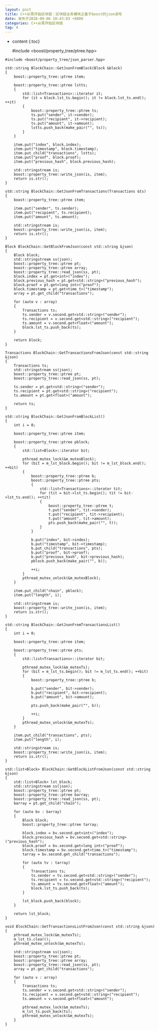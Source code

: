 ```yaml
---
layout: post
title: C++从零开始区块链：区块链业务模块之基于boost的json读写
date: 发布于2018-09-06 10:43:03 +0800
categories: C++从零开始区块链
tag: 4
---
```



* content
{:toc}


    #include <boost/property_tree/ptree.hpp>
<!-- more -->

    #include <boost/property_tree/json_parser.hpp>
    
    std::string BlockChain::GetJsonFromBlock(Block &block)
    {
        boost::property_tree::ptree item;
    
        boost::property_tree::ptree lstts;
        {
            std::list<Transactions>::iterator it;
            for (it = block.lst_ts.begin(); it != block.lst_ts.end(); ++it)
            {
                boost::property_tree::ptree ts;
                ts.put("sender", it->sender);
                ts.put("recipient", it->recipient);
                ts.put("amount", it->amount);
                lstts.push_back(make_pair("", ts));
            }
        }
    
        item.put("index", block.index);
        item.put("timestamp", block.timestamp);
        item.put_child("transactions", lstts);
        item.put("proof", block.proof);
        item.put("previous_hash", block.previous_hash);
    
        std::stringstream is;
        boost::property_tree::write_json(is, item);
        return is.str();
    }
    
    std::string BlockChain::GetJsonFromTransactions(Transactions &ts)
    {
        boost::property_tree::ptree item;
    
        item.put("sender", ts.sender);
        item.put("recipient", ts.recipient);
        item.put("amount", ts.amount);
    
        std::stringstream is;
        boost::property_tree::write_json(is, item);
        return is.str();
    }
    
    Block BlockChain::GetBlockFromJson(const std::string &json)
    {
        Block block;
        std::stringstream ss(json);
        boost::property_tree::ptree pt;
        boost::property_tree::ptree array;
        boost::property_tree::read_json(ss, pt);
        block.index = pt.get<int>("index");
        block.previous_hash = pt.get<std::string>("previous_hash");
        block.proof = pt.get<long int>("proof");
        block.timestamp = pt.get<time_t>("timestamp");
        array = pt.get_child("transactions");
    
        for (auto v : array)
        {
            Transactions ts;
            ts.sender = v.second.get<std::string>("sender");
            ts.recipient = v.second.get<std::string>("recipient");
            ts.amount = v.second.get<float>("amount");
            block.lst_ts.push_back(ts);
        }
    
        return block;
    }
    
    Transactions BlockChain::GetTransactionsFromJson(const std::string &json)
    {
        Transactions ts;
        std::stringstream ss(json);
        boost::property_tree::ptree pt;
        boost::property_tree::read_json(ss, pt);
    
        ts.sender = pt.get<std::string>("sender");
        ts.recipient = pt.get<std::string>("recipient");
        ts.amount = pt.get<float>("amount");
    
        return ts;
    }
    
    std::string BlockChain::GetJsonFromBlockList()
    {
        int i = 0;
    
        boost::property_tree::ptree item;
    
        boost::property_tree::ptree pblock;
        {
            std::list<Block>::iterator bit;
    
            pthread_mutex_lock(&m_mutexBlock);
            for (bit = m_lst_block.begin(); bit != m_lst_block.end(); ++bit)
            {
                boost::property_tree::ptree b;
                boost::property_tree::ptree pts;
                {
                    std::list<Transactions>::iterator tit;
                    for (tit = bit->lst_ts.begin(); tit != bit->lst_ts.end(); ++tit)
                    {
                        boost::property_tree::ptree t;
                        t.put("sender", tit->sender);
                        t.put("recipient", tit->recipient);
                        t.put("amount", tit->amount);
                        pts.push_back(make_pair("", t));
                    }
                }
    
                b.put("index", bit->index);
                b.put("timestamp", bit->timestamp);
                b.put_child("transactions", pts);
                b.put("proof", bit->proof);
                b.put("previous_hash", bit->previous_hash);
                pblock.push_back(make_pair("", b));
    
                ++i;
            }
            pthread_mutex_unlock(&m_mutexBlock);
        }
    
        item.put_child("chain", pblock);
        item.put("length", i);
    
        std::stringstream is;
        boost::property_tree::write_json(is, item);
        return is.str();
    }
    
    std::string BlockChain::GetJsonFromTransactionsList()
    {
        int i = 0;
    
        boost::property_tree::ptree item;
    
        boost::property_tree::ptree pts;
        {
            std::list<Transactions>::iterator bit;
    
            pthread_mutex_lock(&m_mutexTs);
            for (bit = m_lst_ts.begin(); bit != m_lst_ts.end(); ++bit)
            {
                boost::property_tree::ptree b;
    
                b.put("sender", bit->sender);
                b.put("recipient", bit->recipient);
                b.put("amount", bit->amount);
    
                pts.push_back(make_pair("", b));
    
                ++i;
            }
            pthread_mutex_unlock(&m_mutexTs);
        }
    
        item.put_child("transactions", pts);
        item.put("length", i);
    
        std::stringstream is;
        boost::property_tree::write_json(is, item);
        return is.str();
    }
    
    std::list<Block> BlockChain::GetBlockListFromJson(const std::string &json)
    {
        std::list<Block> lst_block;
        std::stringstream ss(json);
        boost::property_tree::ptree pt;
        boost::property_tree::ptree barray;
        boost::property_tree::read_json(ss, pt);
        barray = pt.get_child("chain");
    
        for (auto bv : barray)
        {
            Block block;
            boost::property_tree::ptree tarray;
    
            block.index = bv.second.get<int>("index");
            block.previous_hash = bv.second.get<std::string>("previous_hash");
            block.proof = bv.second.get<long int>("proof");
            block.timestamp = bv.second.get<time_t>("timestamp");
            tarray = bv.second.get_child("transactions");
    
            for (auto tv : tarray)
            {
                Transactions ts;
                ts.sender = tv.second.get<std::string>("sender");
                ts.recipient = tv.second.get<std::string>("recipient");
                ts.amount = tv.second.get<float>("amount");
                block.lst_ts.push_back(ts);
            }
    
            lst_block.push_back(block);
        }
    
        return lst_block;
    }
    
    void BlockChain::GetTransactionsListFromJson(const std::string &json)
    {
        pthread_mutex_lock(&m_mutexTs);
        m_lst_ts.clear();
        pthread_mutex_unlock(&m_mutexTs);
    
        std::stringstream ss(json);
        boost::property_tree::ptree pt;
        boost::property_tree::ptree array;
        boost::property_tree::read_json(ss, pt);
        array = pt.get_child("transactions");
    
        for (auto v : array)
        {
            Transactions ts;
            ts.sender = v.second.get<std::string>("sender");
            ts.recipient = v.second.get<std::string>("recipient");
            ts.amount = v.second.get<float>("amount");
    
            pthread_mutex_lock(&m_mutexTs);
            m_lst_ts.push_back(ts);
            pthread_mutex_unlock(&m_mutexTs);
        }
    }


